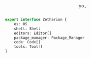 <div align="center">

<pre>

yo,

</pre>

</div>

```typescript
export interface Zetharion {
	os: OS
	shell: Shell
	editors: Editor[]
	package_manager: Package_Manager
	code: Code[]
	tools: Tool[]
}
```
